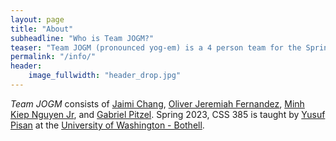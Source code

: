```yaml
---
layout: page
title: "About"
subheadline: "Who is Team JOGM?"
teaser: "Team JOGM (pronounced yog-em) is a 4 person team for the Spring 2023 CSS 385 class, Introduction to Game Development at the University of Washington Bothell. This specific website is for our first game, **Sakura Strikers**!"
permalink: "/info/"
header:
    image_fullwidth: "header_drop.jpg"
---
```


*Team JOGM* consists of [Jaimi Chang][1], [Oliver Jeremiah Fernandez][2], [Minh Kiep Nguyen Jr][3], and [Gabriel Pitzel][4].
Spring 2023, CSS 385 is taught by [Yusuf Pisan][5] at the [University of Washington - Bothell][6].

 [1]: https://github.com/JaiChong
 [2]: https://github.com/ojfernandez
 [3]: https://github.com/MinNguTru
 [4]: https://github.com/IProxyPI
 [5]: https://pisanorg.github.io/yusuf/
 [6]: https://www.uwb.edu/
